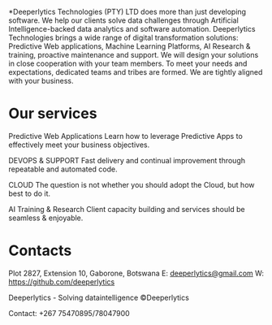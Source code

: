 *Deeperlytics Technologies (PTY) LTD  does more than just developing software. We help our clients solve
data challenges through Artificial Intelligence-backed data analytics and software automation. Deeperlytics
Technologies brings a wide range of digital transformation solutions: Predictive Web applications, Machine
Learning Platforms, AI Research & training, proactive maintenance and support. We will design your
solutions in close cooperation with your team members. To meet your needs and expectations, dedicated
teams and tribes are formed. We are tightly aligned with your business.


# Our services
Predictive Web Applications
Learn how to leverage Predictive Apps to
effectively meet your business objectives.

DEVOPS & SUPPORT
Fast delivery and continual improvement
through repeatable and automated code.

CLOUD
The question is not whether you should
adopt the Cloud, but how best to do it.

AI Training & Research
Client capacity building and services should
be seamless & enjoyable.

# Contacts
Plot 2827, Extension 10, Gaborone, Botswana
E: deeperlytics@gmail.com
W: https://github.com/deeperlytics

Deeperlytics - Solving dataintelligence
©Deeperlytics

Contact: +267 75470895/78047900

